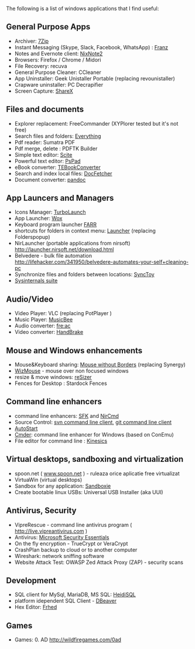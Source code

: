 The following is a list of windows applications that I find useful: 

General Purpose Apps
-------------------
* Archiver: [7Zip](http://www.7-zip.org/download.html) 
* Instant Messaging (Skype, Slack, Facebook, WhatsApp) : [Franz](http://meetfranz.com/)
* Notes and Evernote client: [NixNote2](http://nixnote.org/NixNote-Home/) 
* Browsers: Firefox / Chrome / Midori
* File Recovery: recuva
* General Purpose Cleaner: CCleaner 
* App Uninstaller: Geek Unistaller Portable (replacing revounistaller)
* Crapware uninstaller: PC Decrapifier 
* Screen Capture: [ShareX](https://getsharex.com/)
 
 Files and documents
 --------------------------------
 * Explorer replacement: FreeCommander (XYPlorer tested but it's not free)
 * Search files and folders: [Everything](http://www.voidtools.com/download/)
 * Pdf reader: Sumatra PDF
 * Pdf merge, delete : PDFTK Builder
 * Simple text editor: [Scite](http://www.scintilla.org/SciTE.html)
 * Powerful text editor: [PsPad](http://www.pspad.com/en/download.php)
 * eBook converter: [TEBookConverter](http://sourceforge.net/projects/tebookconverter/)
 * Search and index local files: [DocFetcher](http://sourceforge.net/projects/docfetcher/)
 * Document converter: [pandoc](http://pandoc.org/index.html)

 App Launcers and Managers
 -------------------------
 * Icons Manager:  [TurboLaunch](http://www.savardsoftware.com/turbolaunch/)
 * App Launcher: [Wox](https://github.com/Wox-launcher/Wox) 
 * Keyboard program launcher [FARR](http://www.donationcoder.com/Software/Mouser/findrun/)
 * shortcuts for folders in context menu: [Launcher](http://www.microsystools.com/products/launcher) (replacing Folderspopup)
 * NirLauncher (portable applications from nirsoft) http://launcher.nirsoft.net/download.html
 * Belvedere - bulk file automation http://lifehacker.com/341950/belvedere-automates-your-self+cleaning-pc 
 * Synchronize files and folders between locations: [SyncToy](http://www.microsoft.com/en-us/download/details.aspx?id=15155)
 * [Sysinternals suite](http://technet.microsoft.com/en-us/sysinternals/bb842062)
 
 Audio/Video
 ----------------
 * Video Player: VLC (replacing PotPlayer )
 * Music Player: [MusicBee](http://www.getmusicbee.com/)  
 * Audio converter: [fre:ac](https://www.freac.org/)
 * Video converter: [HandBrake](https://handbrake.fr/downloads.php)
  
 Mouse and Windows enhancements
 --------------------------------
  * Mouse&Keyboard sharing: [Mouse without Borders](http://www.microsoft.com/en-gb/download/details.aspx?id=35460) (replacing Synergy)
  * [WizMouse](http://antibody-software.com/web/software/software/wizmouse-makes-your-mouse-wheel-work-on-the-window-under-the-mouse/) - mouse over non focused windows
  * resize & move windows: [reSizer](https://sites.google.com/site/zestant2/resizer3)  
  * Fences for Desktop : Stardock Fences
 
 Command line enhancers
 ------------------------------
* command line enhancers: [SFK](http://stahlworks.com/dev/swiss-file-knife.html) and [NirCmd](http://www.nirsoft.net/utils/nircmd.html) 
* Source Control:  [svn command line client](https://subversion.apache.org/packages.html), [git command line client](https://git-scm.com/downloads)
* [AutoStart]( https://subversion.assembla.com/svn/autorun/trunk) 
* [Cmder](http://cmder.net/): command line enhancer for Windows (based on ConEmu)
* File editor for command line : [Kinesics](http://turtlewar.org/projects/editor/)
 
 Virtual desktops, sandboxing and virtualization
 -------------------------------------------------
 * spoon.net ( www.spoon.net ) - ruleaza orice aplicatie free virtualizat
 * VirtuaWin (virtual desktops)
 * Sandbox for any application: [Sandboxie](www.sandboxie.com)
 * Create bootable linux USBs: Universal USB Installer (aka UUI)
 
Antivirus, Security 
---------------------
 * VipreRescue - command line antivirus program ( http://live.vipreantivirus.com )
 * Antivirus: [Microsoft Security Essentials](http://windows.microsoft.com/en-us/windows/security-essentials-all-versions)
 * On the fly encryption - TrueCrypt or VeraCrypt
 * CrashPlan backup to cloud or to another computer
 * Wireshark: network sniffing software
 * Website Attack Test: OWASP Zed Attack Proxy (ZAP) - security scans 
 
Development
----------------
 * SQL client for MySql, MariaDB, MS SQL: [HeidiSQL](http://www.heidisql.com/)
 * platform idependent SQL Client - [DBeaver](http://dbeaver.jkiss.org/)
 * Hex Editor: [Frhed](http://frhed.sourceforge.net/en/)
 
Games
------------------
 * Games: 0. AD http://wildfiregames.com/0ad
 
 

